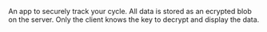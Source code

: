 An app to securely track your cycle.
All data is stored as an ecrypted blob on the server.
Only the client knows the key to decrypt and display the data.

